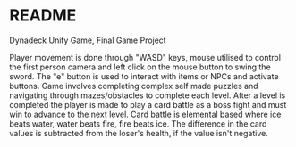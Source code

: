 # README

Dynadeck Unity Game, Final Game Project

Player movement is done through "WASD" keys, mouse utilised to control the first person camera and left click on the mouse button to swing the sword. 
The "e" button is used to interact with items or NPCs and activate buttons.
Game involves completing complex self made puzzles and navigating through mazes/obstacles to complete each level.
After a level is completed the player is made to play a card battle as a boss fight and must win to advance to the next level.
Card battle is elemental based where ice beats water, water beats fire, fire beats ice. The difference in the card values is subtracted from the loser's health, if the value isn't negative.


